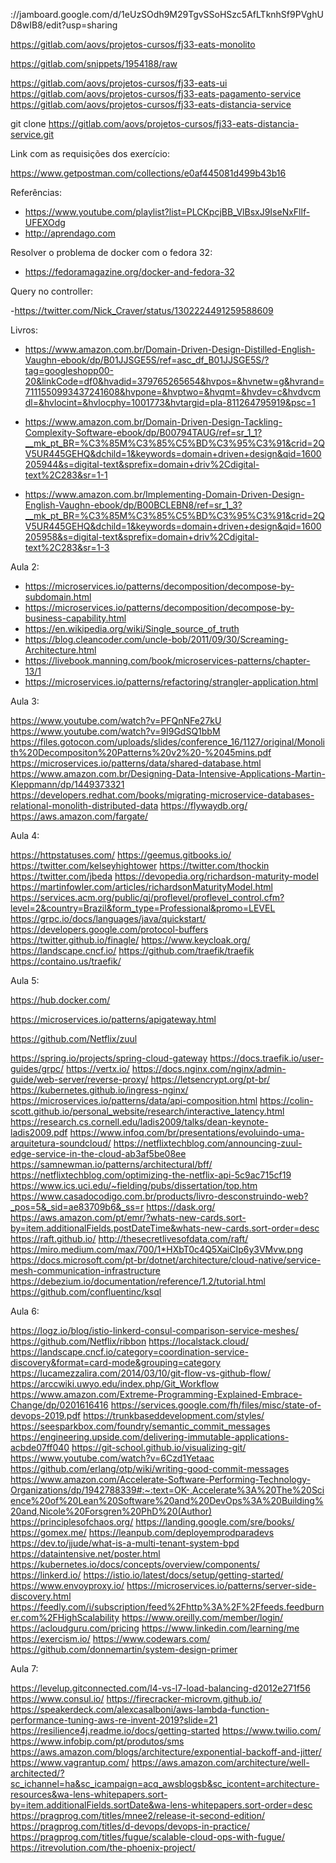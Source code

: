 ://jamboard.google.com/d/1eUzSOdh9M29TgvSSoHSzc5AfLTknhSf9PVghUD8wIB8/edit?usp=sharing

https://gitlab.com/aovs/projetos-cursos/fj33-eats-monolito

https://gitlab.com/snippets/1954188/raw

https://gitlab.com/aovs/projetos-cursos/fj33-eats-ui
https://gitlab.com/aovs/projetos-cursos/fj33-eats-pagamento-service
https://gitlab.com/aovs/projetos-cursos/fj33-eats-distancia-service

git clone https://gitlab.com/aovs/projetos-cursos/fj33-eats-distancia-service.git

Link com as requisições dos exercício:

https://www.getpostman.com/collections/e0af445081d499b43b16

Referências:

- https://www.youtube.com/playlist?list=PLCKpcjBB_VlBsxJ9IseNxFllf-UFEXOdg
- http://aprendago.com

Resolver o problema de docker com o fedora 32:

- https://fedoramagazine.org/docker-and-fedora-32

Query no controller:

-https://twitter.com/Nick_Craver/status/1302224491259588609

Livros:

- https://www.amazon.com.br/Domain-Driven-Design-Distilled-English-Vaughn-ebook/dp/B01JJSGE5S/ref=asc_df_B01JJSGE5S/?tag=googleshopp00-20&linkCode=df0&hvadid=379765265654&hvpos=&hvnetw=g&hvrand=7111550993437241608&hvpone=&hvptwo=&hvqmt=&hvdev=c&hvdvcmdl=&hvlocint=&hvlocphy=1001773&hvtargid=pla-811264795919&psc=1

- https://www.amazon.com.br/Domain-Driven-Design-Tackling-Complexity-Software-ebook/dp/B00794TAUG/ref=sr_1_1?__mk_pt_BR=%C3%85M%C3%85%C5%BD%C3%95%C3%91&crid=2QV5UR445GEHQ&dchild=1&keywords=domain+driven+design&qid=1600205944&s=digital-text&sprefix=domain+driv%2Cdigital-text%2C283&sr=1-1

- https://www.amazon.com.br/Implementing-Domain-Driven-Design-English-Vaughn-ebook/dp/B00BCLEBN8/ref=sr_1_3?__mk_pt_BR=%C3%85M%C3%85%C5%BD%C3%95%C3%91&crid=2QV5UR445GEHQ&dchild=1&keywords=domain+driven+design&qid=1600205958&s=digital-text&sprefix=domain+driv%2Cdigital-text%2C283&sr=1-3

Aula 2:

- https://microservices.io/patterns/decomposition/decompose-by-subdomain.html
- https://microservices.io/patterns/decomposition/decompose-by-business-capability.html
- https://en.wikipedia.org/wiki/Single_source_of_truth
- https://blog.cleancoder.com/uncle-bob/2011/09/30/Screaming-Architecture.html
- https://livebook.manning.com/book/microservices-patterns/chapter-13/1
- https://microservices.io/patterns/refactoring/strangler-application.html

Aula 3:

https://www.youtube.com/watch?v=PFQnNFe27kU
https://www.youtube.com/watch?v=9I9GdSQ1bbM
https://files.gotocon.com/uploads/slides/conference_16/1127/original/Monolith%20Decompositon%20Patterns%20v2%20-%2045mins.pdf
https://microservices.io/patterns/data/shared-database.html
https://www.amazon.com.br/Designing-Data-Intensive-Applications-Martin-Kleppmann/dp/1449373321
https://developers.redhat.com/books/migrating-microservice-databases-relational-monolith-distributed-data
https://flywaydb.org/
https://aws.amazon.com/fargate/

Aula 4:

https://httpstatuses.com/
https://geemus.gitbooks.io/
https://twitter.com/kelseyhightower
https://twitter.com/thockin
https://twitter.com/jbeda
https://devopedia.org/richardson-maturity-model
https://martinfowler.com/articles/richardsonMaturityModel.html
https://services.acm.org/public/qj/proflevel/proflevel_control.cfm?level=2&country=Brazil&form_type=Professional&promo=LEVEL
https://grpc.io/docs/languages/java/quickstart/
https://developers.google.com/protocol-buffers
https://twitter.github.io/finagle/
https://www.keycloak.org/
https://landscape.cncf.io/
https://github.com/traefik/traefik
https://containo.us/traefik/

Aula 5:

https://hub.docker.com/

https://microservices.io/patterns/apigateway.html

https://github.com/Netflix/zuul

https://spring.io/projects/spring-cloud-gateway
https://docs.traefik.io/user-guides/grpc/
https://vertx.io/
https://docs.nginx.com/nginx/admin-guide/web-server/reverse-proxy/
https://letsencrypt.org/pt-br/
https://kubernetes.github.io/ingress-nginx/
https://microservices.io/patterns/data/api-composition.html
https://colin-scott.github.io/personal_website/research/interactive_latency.html
https://research.cs.cornell.edu/ladis2009/talks/dean-keynote-ladis2009.pdf
https://www.infoq.com/br/presentations/evoluindo-uma-arquitetura-soundcloud/
https://netflixtechblog.com/announcing-zuul-edge-service-in-the-cloud-ab3af5be08ee
https://samnewman.io/patterns/architectural/bff/
https://netflixtechblog.com/optimizing-the-netflix-api-5c9ac715cf19
https://www.ics.uci.edu/~fielding/pubs/dissertation/top.htm
https://www.casadocodigo.com.br/products/livro-desconstruindo-web?_pos=5&_sid=ae83709b6&_ss=r
https://dask.org/
https://aws.amazon.com/pt/emr/?whats-new-cards.sort-by=item.additionalFields.postDateTime&whats-new-cards.sort-order=desc
https://raft.github.io/
http://thesecretlivesofdata.com/raft/
https://miro.medium.com/max/700/1*HXbT0c4Q5XaiCIp6y3VMvw.png
https://docs.microsoft.com/pt-br/dotnet/architecture/cloud-native/service-mesh-communication-infrastructure
https://debezium.io/documentation/reference/1.2/tutorial.html
https://github.com/confluentinc/ksql

Aula 6:

https://logz.io/blog/istio-linkerd-consul-comparison-service-meshes/
https://github.com/Netflix/ribbon
https://localstack.cloud/
https://landscape.cncf.io/category=coordination-service-discovery&format=card-mode&grouping=category
https://lucamezzalira.com/2014/03/10/git-flow-vs-github-flow/
https://arccwiki.uwyo.edu/index.php/Git_Workflow
https://www.amazon.com/Extreme-Programming-Explained-Embrace-Change/dp/0201616416
https://services.google.com/fh/files/misc/state-of-devops-2019.pdf
https://trunkbaseddevelopment.com/styles/
https://seesparkbox.com/foundry/semantic_commit_messages
https://engineering.upside.com/delivering-immutable-applications-acbde07ff040
https://git-school.github.io/visualizing-git/
https://www.youtube.com/watch?v=6Czd1Yetaac
https://github.com/erlang/otp/wiki/writing-good-commit-messages
https://www.amazon.com/Accelerate-Software-Performing-Technology-Organizations/dp/1942788339#:~:text=OK-,Accelerate%3A%20The%20Science%20of%20Lean%20Software%20and%20DevOps%3A%20Building%20and,Nicole%20Forsgren%20PhD%20(Author)
https://principlesofchaos.org/
https://landing.google.com/sre/books/
https://gomex.me/
https://leanpub.com/deployemprodparadevs
https://dev.to/jjude/what-is-a-multi-tenant-system-bpd
https://dataintensive.net/poster.html
https://kubernetes.io/docs/concepts/overview/components/
https://linkerd.io/
https://istio.io/latest/docs/setup/getting-started/
https://www.envoyproxy.io/
https://microservices.io/patterns/server-side-discovery.html
https://feedly.com/i/subscription/feed%2Fhttp%3A%2F%2Ffeeds.feedburner.com%2FHighScalability
https://www.oreilly.com/member/login/
https://acloudguru.com/pricing
https://www.linkedin.com/learning/me
https://exercism.io/
https://www.codewars.com/
https://github.com/donnemartin/system-design-primer

Aula 7:

https://levelup.gitconnected.com/l4-vs-l7-load-balancing-d2012e271f56
https://www.consul.io/
https://firecracker-microvm.github.io/
https://speakerdeck.com/alexcasalboni/aws-lambda-function-performance-tuning-aws-re-invent-2019?slide=21
https://resilience4j.readme.io/docs/getting-started
https://www.twilio.com/
https://www.infobip.com/pt/produtos/sms
https://aws.amazon.com/blogs/architecture/exponential-backoff-and-jitter/
https://www.vagrantup.com/
https://aws.amazon.com/architecture/well-architected/?sc_ichannel=ha&sc_icampaign=acq_awsblogsb&sc_icontent=architecture-resources&wa-lens-whitepapers.sort-by=item.additionalFields.sortDate&wa-lens-whitepapers.sort-order=desc
https://pragprog.com/titles/mnee2/release-it-second-edition/
https://pragprog.com/titles/d-devops/devops-in-practice/
https://pragprog.com/titles/fugue/scalable-cloud-ops-with-fugue/
https://itrevolution.com/the-phoenix-project/
